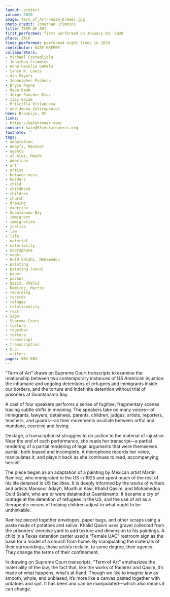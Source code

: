 ```yaml
---
layout: project
volume: 2020
image: Term_of_Art--Kate_Kremer.jpg
photo_credit: Jonathan Crimmins
title: TERM OF ART
first_performed: first performed on January 03, 2020
place: JACK
times_performed: performed eight times in 2020
contributor: KATE KREMER
collaborators:
- Michael Costagliola
- Jonathan Crimmins
- Anne Cecelia DeMelo
- Lance K. Lewis
- Ash Mayers
- Jeannipher Pacheco
- Bryce Payne
- Rava Raab
- Jorge Sánchez-Díaz
- Izzy Sazak
- Priscilla Villanueva
- and Jenna Zafiropoulos
home: Brooklyn, NY
links:
- https://katekremer.com/
contact: kate@53rdstatepress.org
footnote: ''
tags:
- adaptation
- Adayfi, Mansoor
- agency
- al Alwi, Moath
- American
- art
- artist
- between-ness
- borders
- child
- childhood
- children
- church
- drawing
- exercise
- Guantanamo Bay
- immigrant
- immigration
- justice
- law
- life
- material
- materiality
- microphone
- model
- Ould Salahi, Mohamedou
- painting
- painting (noun)
- paper
- parent
- Qasim, Khalid
- Ramírez, Martín
- recording
- records
- refugee
- relationality
- rest
- sign
- Supreme Court
- texture
- together
- torture
- transcript
- transcription
- U.S.
- writers
pages: 002-003
---
```


“Term of Art” draws on Supreme Court transcripts to examine the relationship between two contemporary instances of US American injustice: the inhumane and ongoing detentions of refugees and immigrants inside our borders, and the torture and indefinite detention without trial of prisoners at Guantánamo Bay.

A cast of four speakers performs a series of fugitive, fragmentary scenes tracing subtle shifts in meaning. The speakers take on many voices—of immigrants, lawyers, detainees, parents, children, judges, artists, reporters, teachers, and guards—as their movements oscillate between artful and mundane, coercive and loving.

Onstage, a transcriptionist struggles to do justice to the material of injustice. Near the end of each performance, she reads her transcript—a partial rendering of a partial rendering of legal arguments that were themselves partial, both biased and incomplete. A microphone records her voice, manipulates it, and plays it back as she continues to read, accompanying herself.

The piece began as an adaptation of a painting by Mexican artist Martín Ramírez, who immigrated to the US in 1925 and spent much of the rest of his life detained in US facilities. It is deeply informed by the works of writers and artists Mansoor Adayfi, Moath al Alwi, Khalid Qasim, and Mohamedou Ould Salahi, who are or were detained at Guantánamo. It became a cry of outrage at the detention of refugees in the US, and the use of art as a therapeutic means of helping children adjust to what ought to be unthinkable.

Ramírez pieced together envelopes, paper bags, and other scraps using a paste made of potatoes and saliva. Khalid Qasim uses gravel collected from the prisoners’ exercise yard to add texture and dimension to his paintings. A child in a Texas detention center used a “Female UAC” restroom sign as the base for a model of a church from home. By manipulating the materials of their surroundings, these artists reclaim, to some degree, their agency. They change the terms of their confinement. 

In drawing on Supreme Court transcripts, “Term of Art” emphasizes the materiality of the law, the fact that, like the works of Ramírez and Qasim, it’s made of what happens, what’s at hand. Though we like to imagine law as smooth, whole, and unbiased, it’s more like a canvas pasted together with potatoes and spit. It has been and can be manipulated—which also means it can change.